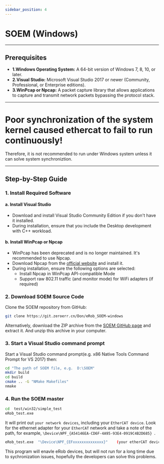 ```yaml
---
sidebar_position: 4
---
```


# SOEM (Windows)
---
## Prerequisites
- **1.Windows Operating System:** A 64-bit version of Windows 7, 8, 10, or later.
- **2.Visual Studio:** Microsoft Visual Studio 2017 or newer (Community, Professional, or Enterprise editions).
- **3.WinPcap or Npcap:** A packet capture library that allows applications to capture and transmit network packets bypassing the protocol stack.
---

# Poor synchronization of the system kernel caused ethercat to fail to run continuously!
Therefore, it is not recommended to run under Windows system unless it can solve system synchroniztion.

---

## Step-by-Step Guide

### 1. Install Required Software

#### a. Install Visual Studio
- Download and install Visual Studio Community Edition if you don't have it installed.
- During installation, ensure that you include the Desktop development with C++ workload.
#### b. Install WinPcap or Npcap
- WinPcap has been deprecated and is no longer maintained. It's recommended to use Npcap.
- Download Npcap from the [official website](https://npcap.com/) and install it.
- During installation, ensure the following options are selected:
  - Install Npcap in WinPcap API-compatible Mode
  - Support raw 802.11 traffic (and monitor mode) for WiFi adapters (if required)

### 2. Download SOEM Source Code
Clone the SOEM repository from GitHub:

``` bash
git clone https://git.zeroerr.cn/Don/eRob_SOEM-windows
```
Alternatively, download the ZIP archive from the [SOEM GitHub page](https://git.zeroerr.cn/Don/eRob_SOEM-windows) and extract it.
And unzip this archive in your computer.

### 3. Start a Visual Studio command prompt 
Start a Visual Studio command prompt(e.g. x86 Native Tools Command Prompt for VS 2017) then:

``` bash
cd "The path of SOEM file, e.g.  D:\SOEM"
mkdir build
cd build
cmake .. -G "NMake Makefiles"
nmake
```

### 4. Run the SOEM master

``` bash
cd  test/win32/simple_test
eRob_test.exe
```
It will print out `your network devices`, including your `EtherCAT device`.
Look for the ethernet adapter for your `EtherCAT` network and take a note of the path, for example,  `\Device\NPF_{A54146EA-CD6F-4A95-93E4-0919C4B2D685} `.

```bash
eRob_test.exe  "\Device\NPF_{EFxxxxxxxxxxxxxx}"    (your etherCAT device)
```

This program will enavle eRob devices, but will not run for a long time due to sychronization issues, hopefully the developers can solve this problems.
